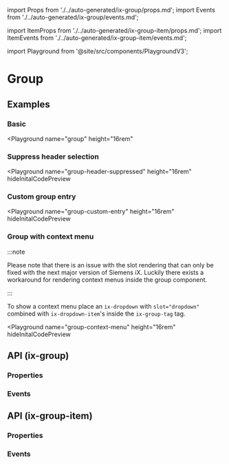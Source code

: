 import Props from './../auto-generated/ix-group/props.md';
import Events from './../auto-generated/ix-group/events.md';

import ItemProps from './../auto-generated/ix-group-item/props.md';
import ItemEvents from './../auto-generated/ix-group-item/events.md';

import Playground from '@site/src/components/PlaygroundV3';

# Group

## Examples

### Basic 

<Playground
  name="group" 
  height="16rem"
  >
</Playground>

### Suppress header selection

<Playground
  name="group-header-suppressed" 
  height="16rem"
  hideInitalCodePreview
  >
</Playground>

### Custom group entry

<Playground
  name="group-custom-entry" 
  height="16rem"
  hideInitalCodePreview
  >
</Playground>

### Group with context menu

:::note

Please note that there is an issue with the slot rendering that can only be fixed with the next major version of Siemens iX.
Luckily there exists a workaround for rendering context menus inside the group component.

:::

To show a context menu place an `ix-dropdown` with `slot="dropdown"` combined with `ix-dropdown-item`'s inside the `ix-group-tag` tag.

<Playground
  name="group-context-menu" 
  height="16rem"
  hideInitalCodePreview
  >
</Playground>

## API (ix-group)

### Properties

<Props />

### Events

<Events />

## API (ix-group-item)

### Properties

<ItemProps />

### Events

<ItemEvents />

